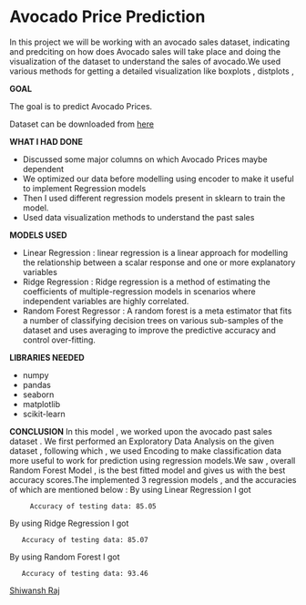 # Avocado Price Prediction

In this project we will be working with an avocado sales dataset, indicating and predciting on how does Avocado sales will take place and doing the visualization of the dataset to understand the sales of avocado.We used various methods for getting a detailed visualization like boxplots , distplots , 

**GOAL**

The goal is to predict Avocado Prices.

Dataset can be downloaded from [here](https://www.kaggle.com/neuromusic/avocado-prices)

**WHAT I HAD DONE**
- Discussed some major columns on which Avocado Prices maybe dependent
- We optimized our data before modelling using encoder to make it useful to implement Regression models
- Then I used different regression models present in sklearn to train the model.
- Used data visualization methods to understand the past sales

**MODELS USED**
-  Linear Regression : linear regression is a linear approach for modelling the relationship between a scalar response and one or more explanatory variables
-  Ridge Regression : Ridge regression is a method of estimating the coefficients of multiple-regression models in scenarios where independent variables are highly correlated.
-  Random Forest Regressor : A random forest is a meta estimator that fits a number of classifying decision trees on various sub-samples of the dataset and uses averaging to improve the predictive accuracy and control over-fitting.

**LIBRARIES NEEDED**
- numpy
- pandas
- seaborn
- matplotlib
- scikit-learn

**CONCLUSION**
In this model , we worked upon the avocado past sales dataset . We first performed an Exploratory Data Analysis on the given dataset , following which , we used Encoding to make classification data more useful to work for prediction using regression models.We saw , overall Random Forest Model , is the best fitted model and gives us with the best accuracy scores.The implemented 3 regression models , and the accuracies of which are mentioned below :
By using Linear Regression I got 
 ```
      Accuracy of testing data: 85.05
 ``` 

 
  By using Ridge Regression I got 
 ```
    Accuracy of testing data: 85.07
 ``` 
 
 By using Random Forest I got 
 ```
    Accuracy of testing data: 93.46
 ``` 



<a href="https://github.com/photon149">Shiwansh Raj</a>

